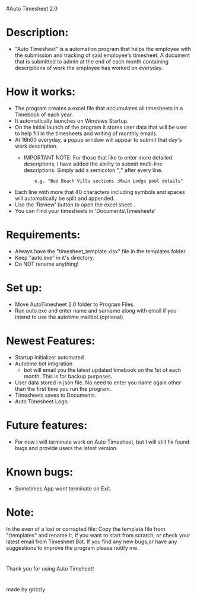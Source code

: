 #Auto Timesheet 2.0

# Description:
- "Auto Timesheet" is a automation program that helps the employee with the submission and tracking of said employee's timesheet.
    A document that is submitted to admin at the end of each month containing descriptions of work the employee has worked on everyday.

# How it works: 
- The program creates a excel file that accumulates all timesheets in a Timebook of each year.
- It automatically launches on Windows Startup.
- On the initial launch of the program it stores user data that will be user to help fill in the timesheets and writing of monthly emails.
- At 16h00 everyday, a popup window will appear to submit that day's work description.
	- IMPORTANT NOTE: For those that like to enter more detailed descriptions, I have added the ability to submit multi-line
			  descriptions. Simply add a semicolon ";" after every line.
			  			  
			  e.g. "Bed Beach Villa sections ;Main Lodge pool details"
- Each line with more that 40 characters including symbols and spaces will automatically be split and appended.
- Use the 'Review' button to open the excel sheet .
- You can Find your timesheets in 'Documents\Timesheets\'

# Requirements: 
- Always have the "timesheet_template.xlsx" file in the templates folder.
- Keep "auto.exe" in it's directory.
- Do NOT rename anything!

# Set up:
- Move AutoTimesheet 2.0 folder to Program Files.
- Run auto.exe and enter name and surname along with email if you intend to use the autotime mailbot.(optional) 	

# Newest Features:
- Startup initializer automated
- Autotime bot intigration
    - bot will email you the latest updated timebook on the 1st of each month. This is for backup purposes.
- User data stored in json file. No need to enter you name again other than the first time you run the program.
- Timesheets saves to Documents.
- Auto Timesheet Logo.

# Future features: 
- For now I will terminate work on Auto Timesheet, but I will still fix found bugs and provide users the latest version.

# Known bugs: 
- Sometimes App wont terminate on Exit.
  
# Note:
In the even of a lost or corrupted file: Copy the template file from "/templates"
    and rename it, if you want to start from scratch, or check your latest email from Timesheet Bot.
 If you find any new bugs,or have any suggestions to improve the program please notify me.

#
Thank you for using Auto Timeheet!
# 
made by grizzly